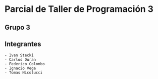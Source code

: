 # Parcial de Taller de Programación 3

## Grupo 3

## Integrantes
    - Ivan Stecki
    - Carlos Duran
    - Federico Colombo
    - Ignacio Vega
    - Tomas Nicolucci